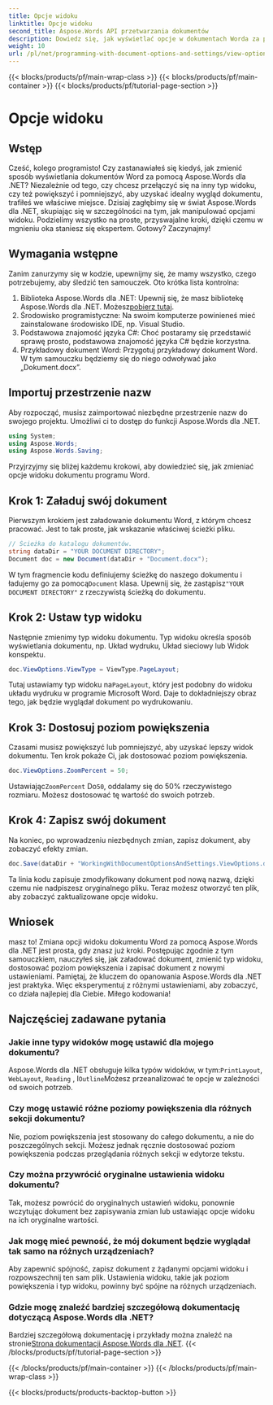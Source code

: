```yaml
---
title: Opcje widoku
linktitle: Opcje widoku
second_title: Aspose.Words API przetwarzania dokumentów
description: Dowiedz się, jak wyświetlać opcje w dokumentach Worda za pomocą Aspose.Words dla .NET. Ten przewodnik obejmuje ustawianie typów widoku, dostosowywanie poziomów powiększenia i zapisywanie dokumentu.
weight: 10
url: /pl/net/programming-with-document-options-and-settings/view-options/
---
```


{{< blocks/products/pf/main-wrap-class >}}
{{< blocks/products/pf/main-container >}}
{{< blocks/products/pf/tutorial-page-section >}}

# Opcje widoku

## Wstęp

Cześć, kolego programisto! Czy zastanawiałeś się kiedyś, jak zmienić sposób wyświetlania dokumentów Word za pomocą Aspose.Words dla .NET? Niezależnie od tego, czy chcesz przełączyć się na inny typ widoku, czy też powiększyć i pomniejszyć, aby uzyskać idealny wygląd dokumentu, trafiłeś we właściwe miejsce. Dzisiaj zagłębimy się w świat Aspose.Words dla .NET, skupiając się w szczególności na tym, jak manipulować opcjami widoku. Podzielimy wszystko na proste, przyswajalne kroki, dzięki czemu w mgnieniu oka staniesz się ekspertem. Gotowy? Zaczynajmy!

## Wymagania wstępne

Zanim zanurzymy się w kodzie, upewnijmy się, że mamy wszystko, czego potrzebujemy, aby śledzić ten samouczek. Oto krótka lista kontrolna:

1.  Biblioteka Aspose.Words dla .NET: Upewnij się, że masz bibliotekę Aspose.Words dla .NET. Możesz[pobierz tutaj](https://releases.aspose.com/words/net/).
2. Środowisko programistyczne: Na swoim komputerze powinieneś mieć zainstalowane środowisko IDE, np. Visual Studio.
3. Podstawowa znajomość języka C#: Choć postaramy się przedstawić sprawę prosto, podstawowa znajomość języka C# będzie korzystna.
4. Przykładowy dokument Word: Przygotuj przykładowy dokument Word. W tym samouczku będziemy się do niego odwoływać jako „Dokument.docx”.

## Importuj przestrzenie nazw

Aby rozpocząć, musisz zaimportować niezbędne przestrzenie nazw do swojego projektu. Umożliwi ci to dostęp do funkcji Aspose.Words dla .NET.

```csharp
using System;
using Aspose.Words;
using Aspose.Words.Saving;
```

Przyjrzyjmy się bliżej każdemu krokowi, aby dowiedzieć się, jak zmieniać opcje widoku dokumentu programu Word.

## Krok 1: Załaduj swój dokument

Pierwszym krokiem jest załadowanie dokumentu Word, z którym chcesz pracować. Jest to tak proste, jak wskazanie właściwej ścieżki pliku.

```csharp
// Ścieżka do katalogu dokumentów.
string dataDir = "YOUR DOCUMENT DIRECTORY";
Document doc = new Document(dataDir + "Document.docx");
```

 W tym fragmencie kodu definiujemy ścieżkę do naszego dokumentu i ładujemy go za pomocą`Document` klasa. Upewnij się, że zastąpisz`"YOUR DOCUMENT DIRECTORY"` z rzeczywistą ścieżką do dokumentu.

## Krok 2: Ustaw typ widoku

Następnie zmienimy typ widoku dokumentu. Typ widoku określa sposób wyświetlania dokumentu, np. Układ wydruku, Układ sieciowy lub Widok konspektu.

```csharp
doc.ViewOptions.ViewType = ViewType.PageLayout;
```

 Tutaj ustawiamy typ widoku na`PageLayout`, który jest podobny do widoku układu wydruku w programie Microsoft Word. Daje to dokładniejszy obraz tego, jak będzie wyglądał dokument po wydrukowaniu.

## Krok 3: Dostosuj poziom powiększenia

Czasami musisz powiększyć lub pomniejszyć, aby uzyskać lepszy widok dokumentu. Ten krok pokaże Ci, jak dostosować poziom powiększenia.

```csharp
doc.ViewOptions.ZoomPercent = 50;
```

 Ustawiając`ZoomPercent` Do`50`, oddalamy się do 50% rzeczywistego rozmiaru. Możesz dostosować tę wartość do swoich potrzeb.

## Krok 4: Zapisz swój dokument

Na koniec, po wprowadzeniu niezbędnych zmian, zapisz dokument, aby zobaczyć efekty zmian.

```csharp
doc.Save(dataDir + "WorkingWithDocumentOptionsAndSettings.ViewOptions.docx");
```

Ta linia kodu zapisuje zmodyfikowany dokument pod nową nazwą, dzięki czemu nie nadpiszesz oryginalnego pliku. Teraz możesz otworzyć ten plik, aby zobaczyć zaktualizowane opcje widoku.

## Wniosek

masz to! Zmiana opcji widoku dokumentu Word za pomocą Aspose.Words dla .NET jest prosta, gdy znasz już kroki. Postępując zgodnie z tym samouczkiem, nauczyłeś się, jak załadować dokument, zmienić typ widoku, dostosować poziom powiększenia i zapisać dokument z nowymi ustawieniami. Pamiętaj, że kluczem do opanowania Aspose.Words dla .NET jest praktyka. Więc eksperymentuj z różnymi ustawieniami, aby zobaczyć, co działa najlepiej dla Ciebie. Miłego kodowania!

## Najczęściej zadawane pytania

### Jakie inne typy widoków mogę ustawić dla mojego dokumentu?

 Aspose.Words dla .NET obsługuje kilka typów widoków, w tym:`PrintLayout`, `WebLayout`, `Reading` , I`Outline`Możesz przeanalizować te opcje w zależności od swoich potrzeb.

### Czy mogę ustawić różne poziomy powiększenia dla różnych sekcji dokumentu?

Nie, poziom powiększenia jest stosowany do całego dokumentu, a nie do poszczególnych sekcji. Możesz jednak ręcznie dostosować poziom powiększenia podczas przeglądania różnych sekcji w edytorze tekstu.

### Czy można przywrócić oryginalne ustawienia widoku dokumentu?

Tak, możesz powrócić do oryginalnych ustawień widoku, ponownie wczytując dokument bez zapisywania zmian lub ustawiając opcje widoku na ich oryginalne wartości.

### Jak mogę mieć pewność, że mój dokument będzie wyglądał tak samo na różnych urządzeniach?

Aby zapewnić spójność, zapisz dokument z żądanymi opcjami widoku i rozpowszechnij ten sam plik. Ustawienia widoku, takie jak poziom powiększenia i typ widoku, powinny być spójne na różnych urządzeniach.

### Gdzie mogę znaleźć bardziej szczegółową dokumentację dotyczącą Aspose.Words dla .NET?

 Bardziej szczegółową dokumentację i przykłady można znaleźć na stronie[Strona dokumentacji Aspose.Words dla .NET](https://reference.aspose.com/words/net/).
{{< /blocks/products/pf/tutorial-page-section >}}

{{< /blocks/products/pf/main-container >}}
{{< /blocks/products/pf/main-wrap-class >}}

{{< blocks/products/products-backtop-button >}}
